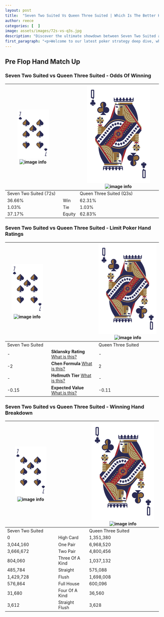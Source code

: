 ```yaml
---
layout: post
title:  "Seven Two Suited Vs Queen Three Suited | Which Is The Better Hand In Poker? A Complete Guide"
author: reece
categories: [  ]
image: assets/images/72s-vs-q3s.jpg
description: "Discover the ultimate showdown between Seven Two Suited and Queen Three Suited in poker! Uncover the odds, strategies, and scenarios where one hand triumphs over the other. Get ready to up your poker game with this thrilling analysis."
first_paragraph: "<p>Welcome to our latest poker strategy deep dive, where we're pitting two distinct hands against each other in a high-stakes showdown: Seven Two Suited vs Queen Three Suited.</p><p>In the dynamic world of poker, every decision counts, and knowing which hand holds the upper hand is key to your success at the table.</p><p>In this article, we'll dissect these two hands, explore the scenarios where one dominates the other, and equip you with the knowledge to make strategic choices that can tip the odds in your favor.</p><p>Get ready to unravel the intriguing dynamics of these poker hands and elevate your game to new heights.</p>"
---
```




[comment]: # (sp0)

## Pre Flop Hand Match Up

<div class="table hand-ratings" markdown="1"> 



### Seven Two Suited vs Queen Three Suited - Odds Of Winning


    
| ![image info](assets/images/hand1/7.png) ![image info](assets/images/hand1/2s.png) |  | ![image info](assets/images/hand2/Q.png) ![image info](assets/images/hand2/3s.png) |
| -------- | -------- | -------- |
| Seven Two Suited (72s) |  | Queen Three Suited (Q3s) |
| 36.66% | Win | 62.31% |
| 1.03% | Tie | 1.03% |
| 37.17% | Equity | 62.83% |




[comment]: # (sp1)



### Seven Two Suited vs Queen Three Suited - Limit Poker Hand Ratings


    
| ![image info](assets/images/hand1/7.png) ![image info](assets/images/hand1/2s.png) |  | ![image info](assets/images/hand2/Q.png) ![image info](assets/images/hand2/3s.png) |
| -------- | -------- | -------- |
| Seven Two Suited |  | Queen Three Suited |
| - | **Sklansky Rating** [What is this?](/sklansky-rating-explained) | - |
| -2 | **Chen Formula** [What is this?](/chen-formula-explained) | 2 |
| - | **Hellmuth Tier** [What is this?](/Hellmuth-tier-explained) | - |
| -0.15 | **Expected Value** [What is this?](/expected-value-explained) | -0.11 |




[comment]: # (sp2)



### Seven Two Suited vs Queen Three Suited - Winning Hand Breakdown


    
| ![image info](assets/images/hand1/7.png) ![image info](assets/images/hand1/2s.png) |  | ![image info](assets/images/hand2/Q.png) ![image info](assets/images/hand2/3s.png) |
| -------- | -------- | -------- |
| Seven Two Suited |  | Queen Three Suited |
| 0 | High Card | 1,351,380 |
| 3,044,160 | One Pair | 6,968,520 |
| 3,666,672 | Two Pair | 4,800,456 |
| 804,060 | Three Of A Kind | 1,037,132 |
| 485,784 | Straight | 575,088 |
| 1,429,728 | Flush | 1,698,008 |
| 576,864 | Full House | 600,096 |
| 31,680 | Four Of A Kind | 36,560 |
| 3,612 | Straight Flush | 3,628 |




[comment]: # (sp3)



</div>

[comment]: # (sp4)



[comment]: # (sp5)

